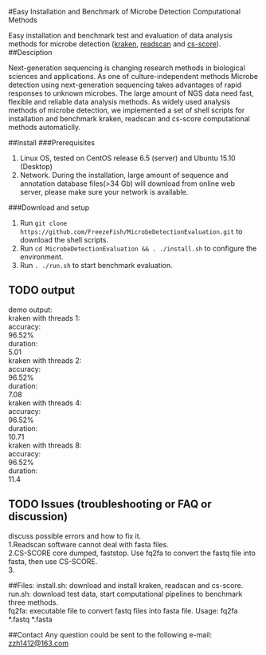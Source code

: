 #Easy Installation and Benchmark of Microbe Detection Computational Methods

Easy installation and benchmark test and evaluation of data analysis methods for microbe detection ([kraken](https://ccb.jhu.edu/software/kraken/), [readscan](http://cbrc.kaust.edu.sa/readscan/) and [cs-score](http://metagenomics.atc.tcs.com/preprocessing/cs-score/)).
##Desciption

Next-generation sequencing is changing research methods in biological sciences and applications. As one of culture-independent methods  Microbe detection using next-generation sequencing takes advantages of rapid responses to unknown microbes. The large amount of NGS data need fast, flexible and reliable data analysis methods. As widely used analysis methods of microbe detection, we implemented a set of shell scripts for installation and benchmark kraken, readscan and cs-score computational methods automaticlly. 

##Install
###Prerequisites
1. Linux OS, tested on CentOS release 6.5 (server) and Ubuntu 15.10 (Desktop)
2. Network. During the installation, large amount of sequence and annotation database files(>34 Gb) will download from online web server, please make sure your network is available.

###Download and setup
1. Run `git clone https://github.com/FreezeFish/MicrobeDetectionEvaluation.git` to download the shell scripts.
2. Run `cd MicrobeDetectionEvaluation && . ./install.sh` to configure the environment.
3. Run `. ./run.sh` to start benchmark evaluation.

## TODO output
demo output:  
kraken with threads 1:<br>
accuracy:<br>
96.52%<br>
duration:<br>
5.01<br>
kraken with threads 2:<br>
accuracy:<br>
96.52%<br>
duration:<br>
7.08<br>
kraken with threads 4:<br>
accuracy:<br>
96.52%<br>
duration:<br>
10.71<br>
kraken with threads 8:<br>
accuracy:<br>
96.52%<br>
duration:<br>
11.4<br>

## TODO Issues (troubleshooting or FAQ or discussion)
discuss possible errors and how to fix it.<br>
1.Readscan software cannot deal with fasta files.<br>
2.CS-SCORE core dumped, faststop. Use fq2fa to convert the fastq file into fasta, then use CS-SCORE.<br>
3.

##Files:
install.sh: download and install kraken, readscan and cs-score. <br>
run.sh: download test data, start computational pipelines to benchmark three methods.<br>
fq2fa: executable file to convert fastq files into fasta file. Usage: fq2fa *.fastq *.fasta

##Contact
Any question could be sent to the following e-mail:
zzh1412@163.com
